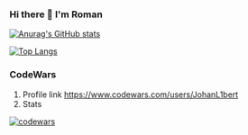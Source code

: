 ### Hi there 👋 I'm Roman
[![Anurag's GitHub stats](https://github-readme-stats.vercel.app/api?username=JohanL1bert)](https://github.com/anuraghazra/github-readme-stats)


[![Top Langs](https://github-readme-stats.vercel.app/api/top-langs/?username=JohanL1bert&layout=compact&langs_count=15)](https://github.com/anuraghazra/github-readme-stats)

### CodeWars
1) Profile link https://www.codewars.com/users/JohanL1bert
2) Stats

[![codewars](https://www.codewars.com/users/JohanL1bert/badges/large)](https://www.codewars.com/users/JohanL1bert) 

<!--
**JohanL1bert/JohanL1bert** is a ✨ _special_ ✨ repository because its `README.md` (this file) appears on your GitHub profile.

Here are some ideas to get you started:

- 🔭 I’m currently working on ...
- 🌱 I’m currently learning ...
- 👯 I’m looking to collaborate on ...
- 🤔 I’m looking for help with ...
- 💬 Ask me about ...
- 📫 How to reach me: ...
- 😄 Pronouns: ...
- ⚡ Fun fact: ...
-->
